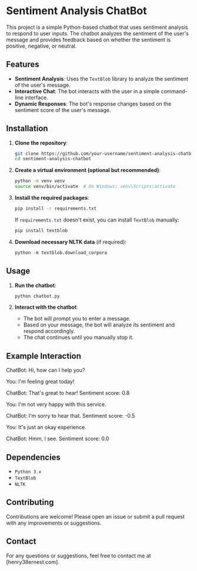 # Sentiment Analysis ChatBot

This project is a simple Python-based chatbot that uses sentiment analysis to respond to user inputs. The chatbot analyzes the sentiment of the user's message and provides feedback based on whether the sentiment is positive, negative, or neutral.

## Features

- **Sentiment Analysis**: Uses the `TextBlob` library to analyze the sentiment of the user's message.
- **Interactive Chat**: The bot interacts with the user in a simple command-line interface.
- **Dynamic Responses**: The bot's response changes based on the sentiment score of the user's message.

## Installation

1. **Clone the repository**:
    ```bash
    git clone https://github.com/your-username/sentiment-analysis-chatbot.git
    cd sentiment-analysis-chatbot
    ```

2. **Create a virtual environment (optional but recommended)**:
    ```bash
    python -m venv venv
    source venv/bin/activate  # On Windows: venv\Scripts\activate
    ```

3. **Install the required packages**:
    ```bash
    pip install -r requirements.txt
    ```

    If `requirements.txt` doesn't exist, you can install `TextBlob` manually:
    ```bash
    pip install textblob
    ```

4. **Download necessary NLTK data** (if required):
    ```python
    python -m textblob.download_corpora
    ```

## Usage

1. **Run the chatbot**:
    ```bash
    python chatbot.py
    ```

2. **Interact with the chatbot**:
   - The bot will prompt you to enter a message.
   - Based on your message, the bot will analyze its sentiment and respond accordingly.
   - The chat continues until you manually stop it.

## Example Interaction

ChatBot: Hi, how can I help you?

You: I'm feeling great today!

ChatBot: That's great to hear! Sentiment score: 0.8

You: I'm not very happy with this service.

ChatBot: I'm sorry to hear that. Sentiment score: -0.5

You: It's just an okay experience.

ChatBot: Hmm, I see. Sentiment score: 0.0



## Dependencies

- `Python 3.x`
- `TextBlob`
- `NLTK`



## Contributing

Contributions are welcome! Please open an issue or submit a pull request with any improvements or suggestions.

## Contact

For any questions or suggestions, feel free to contact me at [henry38ernest.com].
